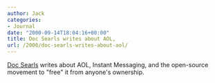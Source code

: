 ```yaml
---
author: Jack
categories:
- Journal
date: "2000-09-14T18:04:16+00:00"
title: Doc Searls writes about AOL,
url: /2000/doc-searls-writes-about-aol/
---
```


[Doc Searls][1] writes about AOL, Instant Messaging, and the open-source movement to "free" it from anyone's ownership.

 [1]: http://doc.weblogs.com/2000/09/13